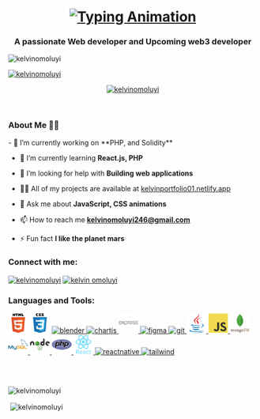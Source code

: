 <h1 align="center">
  <a href="https://git.io/typing-svg">
    <img src="https://readme-typing-svg.herokuapp.com?font=Fira+Code&pause=1000&color=ffffff&center=true&width=435&lines=Hi+👋%2C+I'm+Kelvin+Omoluyi" alt="Typing Animation" />
  </a>
</h1>
<h3 align="center">A passionate Web developer and Upcoming web3 developer</h3>

<p align="left"> <img src="https://komarev.com/ghpvc/?username=kelvinomoluyi&label=Profile%20views&color=0e75b6&style=flat" alt="kelvinomoluyi" /> </p>

<p align="left" style="display: flex; column-gap: 20px;">
  <a href="https://github.com/ryo-ma/github-profile-trophy">
    <img src="https://github-profile-trophy.vercel.app/?username=kelvinomoluyi&theme=radical&margin-w=15" alt="kelvinomoluyi" />
  </a>
</p>

<p align="center"> <a href="https://x.com/KelvinOmoluyi?t=O8jwViwrl4a2foHgMcXxCg&s=09" target="blank"><img src="https://img.shields.io/twitter/follow/kelvinomoluyi?logo=twitter&style=for-the-badge" alt="kelvinomoluyi" /></a> </p>
<br>
<h3 align="left">About Me 👨‍💻</h3>
- 🔭 I’m currently working on **PHP, and Solidity**

- 🌱 I’m currently learning **React.js, PHP**

- 🤝 I’m looking for help with **Building web applications**

- 👨‍💻 All of my projects are available at [kelvinportfolio01.netlify.app](kelvinportfolio01.netlify.app)

- 💬 Ask me about **JavaScript, CSS animations**

- 📫 How to reach me **kelvinomoluyi246@gmail.com**

- ⚡ Fun fact **I like the planet mars**

<h3 align="left">Connect with me:</h3>
<p align="left">
<a href="https://x.com/KelvinOmoluyi?t=O8jwViwrl4a2foHgMcXxCg&s=09" target="blank"><img align="center" src="https://raw.githubusercontent.com/rahuldkjain/github-profile-readme-generator/master/src/images/icons/Social/twitter.svg" alt="kelvinomoluyi" height="30" width="40" /></a>
<a href="https://linkedin.com/in/kelvin omoluyi" target="blank"><img align="center" src="https://raw.githubusercontent.com/rahuldkjain/github-profile-readme-generator/master/src/images/icons/Social/linked-in-alt.svg" alt="kelvin omoluyi" height="30" width="40" /></a>
</p>

<h3 align="left">Languages and Tools:</h3>
<p align="left"> <img src="https://raw.githubusercontent.com/devicons/devicon/master/icons/html5/html5-original-wordmark.svg" alt="html5" width="40" height="40"/> <img src="https://raw.githubusercontent.com/devicons/devicon/master/icons/css3/css3-original-wordmark.svg" alt="css3" width="40" height="40"/> <a href="https://www.blender.org/" target="_blank" rel="noreferrer"> <img src="https://download.blender.org/branding/community/blender_community_badge_white.svg" alt="blender" width="40" height="40"/> </a> <a href="https://www.chartjs.org" target="_blank" rel="noreferrer"> <img src="https://www.chartjs.org/media/logo-title.svg" alt="chartjs" width="40" height="40"/> </a> <a href="https://www.w3schools.com/css/" target="_blank" rel="noreferrer"> </a> <a href="https://expressjs.com" target="_blank" rel="noreferrer"> <img src="https://raw.githubusercontent.com/devicons/devicon/master/icons/express/express-original-wordmark.svg" alt="express" width="40" height="40"/> </a> <a href="https://www.figma.com/" target="_blank" rel="noreferrer"> <img src="https://www.vectorlogo.zone/logos/figma/figma-icon.svg" alt="figma" width="40" height="40"/> </a> <a href="https://git-scm.com/" target="_blank" rel="noreferrer"> <img src="https://www.vectorlogo.zone/logos/git-scm/git-scm-icon.svg" alt="git" width="40" height="40"/> </a> <a href="https://www.w3.org/html/" target="_blank" rel="noreferrer">  </a> <a href="https://www.java.com" target="_blank" rel="noreferrer"> <img src="https://raw.githubusercontent.com/devicons/devicon/master/icons/java/java-original.svg" alt="java" width="40" height="40"/> </a> <a href="https://developer.mozilla.org/en-US/docs/Web/JavaScript" target="_blank" rel="noreferrer"> <img src="https://raw.githubusercontent.com/devicons/devicon/master/icons/javascript/javascript-original.svg" alt="javascript" width="40" height="40"/> </a> <a href="https://www.mongodb.com/" target="_blank" rel="noreferrer"> <img src="https://raw.githubusercontent.com/devicons/devicon/master/icons/mongodb/mongodb-original-wordmark.svg" alt="mongodb" width="40" height="40"/> </a> <a href="https://www.mysql.com/" target="_blank" rel="noreferrer"> <img src="https://raw.githubusercontent.com/devicons/devicon/master/icons/mysql/mysql-original-wordmark.svg" alt="mysql" width="40" height="40"/> </a> <a href="https://nodejs.org" target="_blank" rel="noreferrer"> <img src="https://raw.githubusercontent.com/devicons/devicon/master/icons/nodejs/nodejs-original-wordmark.svg" alt="nodejs" width="40" height="40"/> </a> <a href="https://www.php.net" target="_blank" rel="noreferrer"> <img src="https://raw.githubusercontent.com/devicons/devicon/master/icons/php/php-original.svg" alt="php" width="40" height="40"/> </a> <a href="https://reactjs.org/" target="_blank" rel="noreferrer"> <img src="https://raw.githubusercontent.com/devicons/devicon/master/icons/react/react-original-wordmark.svg" alt="react" width="40" height="40"/> </a> <a href="https://reactnative.dev/" target="_blank" rel="noreferrer"> <img src="https://reactnative.dev/img/header_logo.svg" alt="reactnative" width="40" height="40"/> </a> <a href="https://tailwindcss.com/" target="_blank" rel="noreferrer"> <img src="https://www.vectorlogo.zone/logos/tailwindcss/tailwindcss-icon.svg" alt="tailwind" width="40" height="40"/> </a> </p>
<br><br>
<p><img align="left" src="https://github-readme-stats.vercel.app/api/top-langs?username=kelvinomoluyi&show_icons=true&locale=en&layout=compact" alt="kelvinomoluyi" /></p>
<p><br>
<p>&nbsp;<img align="center" src="https://github-readme-stats.vercel.app/api?username=kelvinomoluyi&show_icons=true&locale=en" alt="kelvinomoluyi" /></p>
